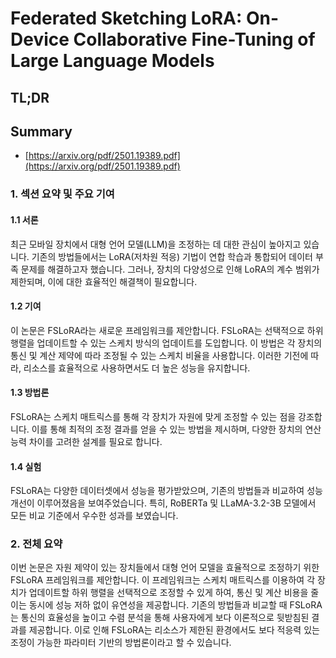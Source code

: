 # Federated Sketching LoRA: On-Device Collaborative Fine-Tuning of Large Language Models
## TL;DR
## Summary
- [https://arxiv.org/pdf/2501.19389.pdf](https://arxiv.org/pdf/2501.19389.pdf)

### 1. 섹션 요약 및 주요 기여

#### 1.1 서론
최근 모바일 장치에서 대형 언어 모델(LLM)을 조정하는 데 대한 관심이 높아지고 있습니다. 기존의 방법들에서는 LoRA(저차원 적응) 기법이 연합 학습과 통합되어 데이터 부족 문제를 해결하고자 했습니다. 그러나, 장치의 다양성으로 인해 LoRA의 계수 범위가 제한되며, 이에 대한 효율적인 해결책이 필요합니다.

#### 1.2 기여
이 논문은 FSLoRA라는 새로운 프레임워크를 제안합니다. FSLoRA는 선택적으로 하위 행렬을 업데이트할 수 있는 스케치 방식의 업데이트를 도입합니다. 이 방법은 각 장치의 통신 및 계산 제약에 따라 조정될 수 있는 스케치 비율을 사용합니다. 이러한 기전에 따라, 리소스를 효율적으로 사용하면서도 더 높은 성능을 유지합니다.

#### 1.3 방법론
FSLoRA는 스케치 매트릭스를 통해 각 장치가 자원에 맞게 조정할 수 있는 점을 강조합니다. 이를 통해 최적의 조정 결과를 얻을 수 있는 방법을 제시하며, 다양한 장치의 연산능력 차이를 고려한 설계를 필요로 합니다.

#### 1.4 실험
FSLoRA는 다양한 데이터셋에서 성능을 평가받았으며, 기존의 방법들과 비교하여 성능 개선이 이루어졌음을 보여주었습니다. 특히, RoBERTa 및 LLaMA-3.2-3B 모델에서 모든 비교 기준에서 우수한 성과를 보였습니다.

### 2. 전체 요약
이번 논문은 자원 제약이 있는 장치들에서 대형 언어 모델을 효율적으로 조정하기 위한 FSLoRA 프레임워크를 제안합니다. 이 프레임워크는 스케치 매트릭스를 이용하여 각 장치가 업데이트할 하위 행렬을 선택적으로 조정할 수 있게 하여, 통신 및 계산 비용을 줄이는 동시에 성능 저하 없이 유연성을 제공합니다. 기존의 방법들과 비교할 때 FSLoRA는 통신의 효율성을 높이고 수렴 분석을 통해 사용자에게 보다 이론적으로 뒷받침된 결과를 제공합니다. 이로 인해 FSLoRA는 리소스가 제한된 환경에서도 보다 적응력 있는 조정이 가능한 파라미터 기반의 방법론이라고 할 수 있습니다.